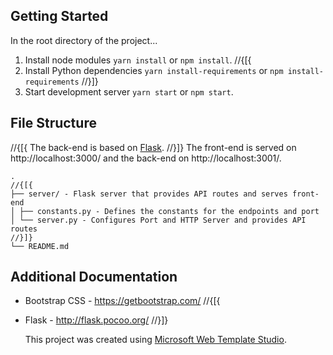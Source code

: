 ## Getting Started

In the root directory of the project...

1. Install node modules `yarn install` or `npm install`.
//{[{
2. Install Python dependencies `yarn install-requirements` or `npm install-requirements`
//}]}
2. Start development server `yarn start` or `npm start`.

## File Structure

//{[{
The back-end is based on [Flask](https://github.com/pallets/flask).
//}]}
The front-end is served on http://localhost:3000/ and the back-end on http://localhost:3001/.

```
.
//{[{
├── server/ - Flask server that provides API routes and serves front-end
│ ├── constants.py - Defines the constants for the endpoints and port
│ └── server.py - Configures Port and HTTP Server and provides API routes
//}]}
└── README.md
```

## Additional Documentation

- Bootstrap CSS - https://getbootstrap.com/
//{[{
- Flask - http://flask.pocoo.org/
//}]}

  This project was created using [Microsoft Web Template Studio](https://github.com/Microsoft/WebTemplateStudio).
